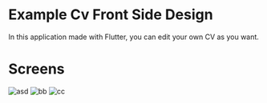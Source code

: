 # Example Cv Front Side Design

In this application made with Flutter, you can edit your own CV as you want.

# Screens
![asd](https://user-images.githubusercontent.com/51384613/158019990-d4984fcd-5571-4531-9c84-4990c29af5ef.jpg)
![bb](https://user-images.githubusercontent.com/51384613/158020062-4c1b2026-52ed-42ba-95b6-50b84a8872cc.jpg)
![cc](https://user-images.githubusercontent.com/51384613/158020071-0c0e0e10-534e-4ecb-a37d-de081db12415.jpg)



